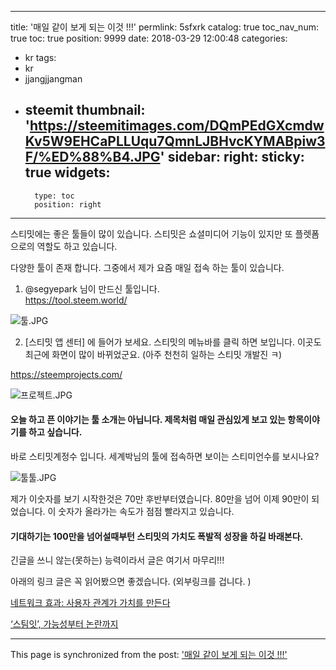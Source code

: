 
---
title: '매일 같이 보게 되는 이것 !!!'
permlink: 5sfxrk
catalog: true
toc_nav_num: true
toc: true
position: 9999
date: 2018-03-29 12:00:48
categories:
- kr
tags:
- kr
- jjangjjangman
- steemit
thumbnail: 'https://steemitimages.com/DQmPEdGXcmdwKv5W9EHCaPLLUqu7QmnLJBHvcKYMABpiw3F/%ED%88%B4.JPG'
sidebar:
    right:
        sticky: true
widgets:
    -
        type: toc
        position: right
---


스티밋에는 좋은 툴들이 많이 있습니다. 
스티밋은 쇼셜미디어 기능이 있지만 
또 플렛폼으로의 역할도 하고 있습니다. 

다양한 툴이 존재 합니다. 
그중에서 제가 요즘 매일 접속 하는 툴이 있습니다. 


1. @segyepark  님이  만드신 툴입니다.  
https://tool.steem.world/

![툴.JPG](https://steemitimages.com/DQmPEdGXcmdwKv5W9EHCaPLLUqu7QmnLJBHvcKYMABpiw3F/%ED%88%B4.JPG)


2.  [스티밋 앱 센터] 에 들어가 보세요. 
스티밋의 메뉴바를 클릭 하면 보입니다. 
이곳도 최근에 화면이 많이 바뀌었군요. (아주 천천히 일하는 스티밋 개발진 ㅋ)

https://steemprojects.com/

![프로젝트.JPG](https://steemitimages.com/DQmcvNae3Yzres1QRAM37tZa8t1JBqeBcQz6mapJYTX7ETb/%ED%94%84%EB%A1%9C%EC%A0%9D%ED%8A%B8.JPG)
 

#### 오늘 하고 픈 이야기는 툴 소개는 아닙니다.  제목처럼 매일 관심있게 보고 있는 항목이야기를 하고 싶습니다. 

바로 스티밋계정수 입니다.  세계박님의 툴에 접속하면 보이는 스티미언수를 보시나요?

![툴툴.JPG](https://steemitimages.com/DQmPLB75fRfU3TB8nZvTvbzoPQmJH5CTs19LG3rxA5vNvL6/%ED%88%B4%ED%88%B4.JPG)

제가 이숫자를 보기 시작한것은 70만 후반부터였습니다.  80만을 넘어 이제 90만이 되었습니다. 
이 숫자가 올라가는 속도가 점점 빨라지고 있습니다. 
#### 기대하기는 100만을 넘어설때부턴 스티밋의 가치도 폭발적 성장을 하길 바래본다. 

긴글을 쓰니 않는(못하는) 능력이라서 글은 여기서 마무리!!!



아래의 링크 글은 꼭 읽어봤으면 좋겠습니다. (외부링크를 겁니다. )

[네트워크 효과: 사용자 관계가 가치를 만든다 ](https://organicmedialab.com/2015/07/09/network-effects-focus-on-links-not-on-nodes/) 

[‘스팀잇’, 가능성부터 논란까지](https://www.bloter.net/archives/305608)

- - -

This page is synchronized from the post: ['매일 같이 보게 되는 이것 !!!'](https://steemit.com/@kingbit/5sfxrk)
